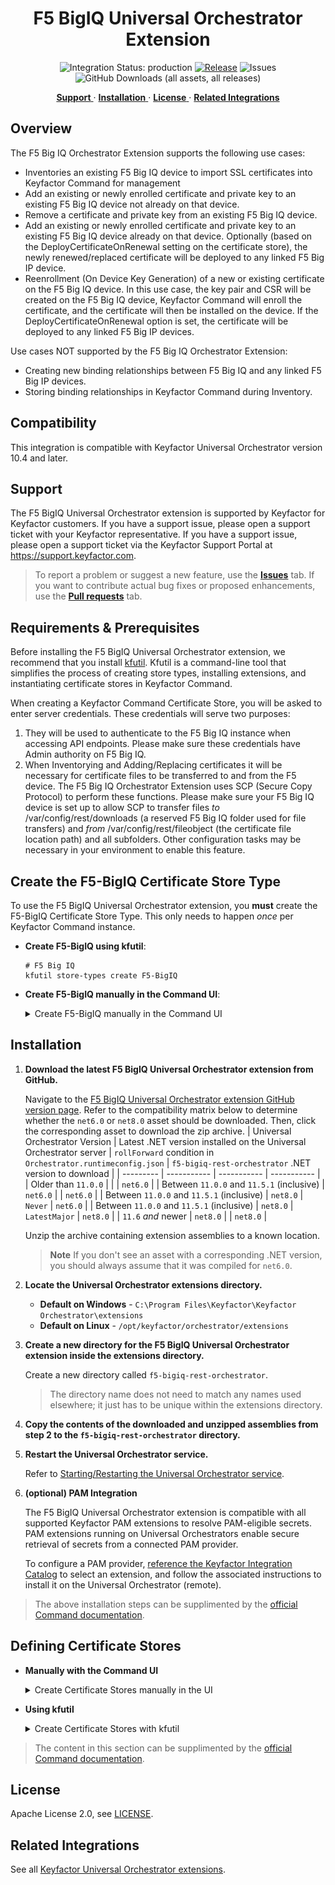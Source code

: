<h1 align="center" style="border-bottom: none">
    F5 BigIQ Universal Orchestrator Extension
</h1>

<p align="center">
  <!-- Badges -->
<img src="https://img.shields.io/badge/integration_status-production-3D1973?style=flat-square" alt="Integration Status: production" />
<a href="https://github.com/Keyfactor/f5-bigiq-rest-orchestrator/releases"><img src="https://img.shields.io/github/v/release/Keyfactor/f5-bigiq-rest-orchestrator?style=flat-square" alt="Release" /></a>
<img src="https://img.shields.io/github/issues/Keyfactor/f5-bigiq-rest-orchestrator?style=flat-square" alt="Issues" />
<img src="https://img.shields.io/github/downloads/Keyfactor/f5-bigiq-rest-orchestrator/total?style=flat-square&label=downloads&color=28B905" alt="GitHub Downloads (all assets, all releases)" />
</p>

<p align="center">
  <!-- TOC -->
  <a href="#support">
    <b>Support</b>
  </a>
  ·
  <a href="#installation">
    <b>Installation</b>
  </a>
  ·
  <a href="#license">
    <b>License</b>
  </a>
  ·
  <a href="https://github.com/orgs/Keyfactor/repositories?q=orchestrator">
    <b>Related Integrations</b>
  </a>
</p>

## Overview

The F5 Big IQ Orchestrator Extension supports the following use cases:

- Inventories an existing F5 Big IQ device to import SSL certificates into Keyfactor Command for management
- Add an existing or newly enrolled certificate and private key to an existing F5 Big IQ device not already on that device.
- Remove a certificate and private key from an existing F5 Big IQ device.
- Add an existing or newly enrolled certificate and private key to an existing F5 Big IQ device already on that device.  Optionally (based on the DeployCertificateOnRenewal setting on the certificate store), the newly renewed/replaced certificate will be deployed to any linked F5 Big IP device.
- Reenrollment (On Device Key Generation) of a new or existing certificate on the F5 Big IQ device.  In this use case, the key pair and CSR will be created on the F5 Big IQ device, Keyfactor Command will enroll the certificate, and the certificate will then be installed on the device.  If the DeployCertificateOnRenewal option is set, the certificate will be deployed to any linked F5 Big IP devices.

Use cases NOT supported by the F5 Big IQ Orchestrator Extension:

- Creating new binding relationships between F5 Big IQ and any linked F5 Big IP devices.
- Storing binding relationships in Keyfactor Command during Inventory.



## Compatibility

This integration is compatible with Keyfactor Universal Orchestrator version 10.4 and later.

## Support
The F5 BigIQ Universal Orchestrator extension is supported by Keyfactor for Keyfactor customers. If you have a support issue, please open a support ticket with your Keyfactor representative. If you have a support issue, please open a support ticket via the Keyfactor Support Portal at https://support.keyfactor.com. 
 
> To report a problem or suggest a new feature, use the **[Issues](../../issues)** tab. If you want to contribute actual bug fixes or proposed enhancements, use the **[Pull requests](../../pulls)** tab.

## Requirements & Prerequisites

Before installing the F5 BigIQ Universal Orchestrator extension, we recommend that you install [kfutil](https://github.com/Keyfactor/kfutil). Kfutil is a command-line tool that simplifies the process of creating store types, installing extensions, and instantiating certificate stores in Keyfactor Command.


When creating a Keyfactor Command Certificate Store, you will be asked to enter server credentials.  These credentials will serve two purposes:
1. They will be used to authenticate to the F5 Big IQ instance when accessing API endpoints.  Please make sure these credentials have Admin authority on F5 Big IQ.
2. When Inventorying and Adding/Replacing certificates it will be necessary for certificate files to be transferred to and from the F5 device. The F5 Big IQ Orchestrator Extension uses SCP (Secure Copy Protocol) to perform these functions. Please make sure your F5 Big IQ device is set up to allow SCP to transfer files *to* /var/config/rest/downloads (a reserved F5 Big IQ folder used for file transfers) and *from* /var/config/rest/fileobject (the certificate file location path) and all subfolders. Other configuration tasks may be necessary in your environment to enable this feature.


## Create the F5-BigIQ Certificate Store Type

To use the F5 BigIQ Universal Orchestrator extension, you **must** create the F5-BigIQ Certificate Store Type. This only needs to happen _once_ per Keyfactor Command instance.



* **Create F5-BigIQ using kfutil**:

    ```shell
    # F5 Big IQ
    kfutil store-types create F5-BigIQ
    ```

* **Create F5-BigIQ manually in the Command UI**:
    <details><summary>Create F5-BigIQ manually in the Command UI</summary>

    Create a store type called `F5-BigIQ` with the attributes in the tables below:

    #### Basic Tab
    | Attribute | Value | Description |
    | --------- | ----- | ----- |
    | Name | F5 Big IQ | Display name for the store type (may be customized) |
    | Short Name | F5-BigIQ | Short display name for the store type |
    | Capability | F5-BigIQ | Store type name orchestrator will register with. Check the box to allow entry of value |
    | Supports Add | ✅ Checked | Check the box. Indicates that the Store Type supports Management Add |
    | Supports Remove | ✅ Checked | Check the box. Indicates that the Store Type supports Management Remove |
    | Supports Discovery | 🔲 Unchecked |  Indicates that the Store Type supports Discovery |
    | Supports Reenrollment | 🔲 Unchecked |  Indicates that the Store Type supports Reenrollment |
    | Supports Create | 🔲 Unchecked |  Indicates that the Store Type supports store creation |
    | Needs Server | ✅ Checked | Determines if a target server name is required when creating store |
    | Blueprint Allowed | ✅ Checked | Determines if store type may be included in an Orchestrator blueprint |
    | Uses PowerShell | 🔲 Unchecked | Determines if underlying implementation is PowerShell |
    | Requires Store Password | 🔲 Unchecked | Enables users to optionally specify a store password when defining a Certificate Store. |
    | Supports Entry Password | 🔲 Unchecked | Determines if an individual entry within a store can have a password. |

    The Basic tab should look like this:

    ![F5-BigIQ Basic Tab](docsource/images/F5-BigIQ-basic-store-type-dialog.png)

    #### Advanced Tab
    | Attribute | Value | Description |
    | --------- | ----- | ----- |
    | Supports Custom Alias | Required | Determines if an individual entry within a store can have a custom Alias. |
    | Private Key Handling | Required | This determines if Keyfactor can send the private key associated with a certificate to the store. Required because IIS certificates without private keys would be invalid. |
    | PFX Password Style | Default | 'Default' - PFX password is randomly generated, 'Custom' - PFX password may be specified when the enrollment job is created (Requires the Allow Custom Password application setting to be enabled.) |

    The Advanced tab should look like this:

    ![F5-BigIQ Advanced Tab](docsource/images/F5-BigIQ-advanced-store-type-dialog.png)

    #### Custom Fields Tab
    Custom fields operate at the certificate store level and are used to control how the orchestrator connects to the remote target server containing the certificate store to be managed. The following custom fields should be added to the store type:

    | Name | Display Name | Description | Type | Default Value/Options | Required |
    | ---- | ------------ | ---- | --------------------- | -------- | ----------- |
    | DeployCertificateOnRenewal | Deploy Certificate to Linked Big IP on Renewal | This optional setting determines whether renewed certificates (Management-Add jobs with Overwrite selected) will be deployed to all linked Big IP devices. Linked devices are determined by looking at all of the client-ssl profiles that reference the renewed certificate that have an associated virtual server linked to a Big IP device. An immediate deployment is then scheduled within F5 Big IQ for each linked Big IP device. | Bool | false | 🔲 Unchecked |
    | IgnoreSSLWarning | Ignore SSL Warning | If you use a self signed certificate for the F5 Big IQ portal, you will need to add this optional Custom Field and set the value to True on the managed certificate store. | Bool | false | 🔲 Unchecked |
    | UseTokenAuth | Use Token Authentication | If you prefer to use F5 Big IQ's Token Authentication to authenticate F5 Big IQ API calls, you will need to add this optional Custom Field and set the value to True on the managed certificate store. If set to True for the store, the userid/password credentials you set for the certificate store will be used once to receive a token. This token is then used for all subsequent API calls for the duration of the job. If this option does not exist or is set to False, the userid/password credentials you set for the certificate store will be used for all API calls. | Bool | false | 🔲 Unchecked |
    | LoginProviderName | Authentication Provider Name | If Use Token Authentication is selected, you may optionally add a value for the authentication provider F5 Big IQ will use to retrieve the auth token. If you choose not to add this field or leave it blank on the certificate store (with no default value set), the default of "TMOS" will be used. | String |  | 🔲 Unchecked |
    | ServerUsername | Server Username | Login credential for the F5 Big IQ device.  MUST be an Admin account. | Secret |  | 🔲 Unchecked |
    | ServerPassword | Server Password | Login password for the F5 Big IQ device. | Secret |  | 🔲 Unchecked |

    The Custom Fields tab should look like this:

    ![F5-BigIQ Custom Fields Tab](docsource/images/F5-BigIQ-custom-fields-store-type-dialog.png)



    #### Entry Parameters Tab

    | Name | Display Name | Description | Type | Default Value | Entry has a private key | Adding an entry | Removing an entry | Reenrolling an entry |
    | ---- | ------------ | ---- | ------------- | ----------------------- | ---------------- | ----------------- | ------------------- | ----------- |
    | Alias | Alias (Reenrollment only) | The name F5 Big IQ uses to identify the certificate | String |  | 🔲 Unchecked | 🔲 Unchecked | 🔲 Unchecked | ✅ Checked |
    | Overwrite | Overwrite (Reenrollment only) | Allow overwriting an existing certificate when reenrolling? | Bool | False | 🔲 Unchecked | 🔲 Unchecked | 🔲 Unchecked | ✅ Checked |
    | SANs | SANs (Reenrollment only) | External SANs for the requested certificate. Each SAN must be prefixed with the type (DNS: or IP:) and multiple SANs must be delimitted by an ampersand (&). Example: DNS:server.domain.com&IP:127.0.0.1&DNS:server2.domain.com.  This is an optional field. | String |  | 🔲 Unchecked | 🔲 Unchecked | 🔲 Unchecked | 🔲 Unchecked |

    The Entry Parameters tab should look like this:

    ![F5-BigIQ Entry Parameters Tab](docsource/images/F5-BigIQ-entry-parameters-store-type-dialog.png)



    </details>

## Installation

1. **Download the latest F5 BigIQ Universal Orchestrator extension from GitHub.** 

    Navigate to the [F5 BigIQ Universal Orchestrator extension GitHub version page](https://github.com/Keyfactor/f5-bigiq-rest-orchestrator/releases/latest). Refer to the compatibility matrix below to determine whether the `net6.0` or `net8.0` asset should be downloaded. Then, click the corresponding asset to download the zip archive.
    | Universal Orchestrator Version | Latest .NET version installed on the Universal Orchestrator server | `rollForward` condition in `Orchestrator.runtimeconfig.json` | `f5-bigiq-rest-orchestrator` .NET version to download |
    | --------- | ----------- | ----------- | ----------- |
    | Older than `11.0.0` | | | `net6.0` |
    | Between `11.0.0` and `11.5.1` (inclusive) | `net6.0` | | `net6.0` | 
    | Between `11.0.0` and `11.5.1` (inclusive) | `net8.0` | `Never` | `net6.0` | 
    | Between `11.0.0` and `11.5.1` (inclusive) | `net8.0` | `LatestMajor` | `net8.0` | 
    | `11.6` _and_ newer | `net8.0` | | `net8.0` |

    Unzip the archive containing extension assemblies to a known location.

    > **Note** If you don't see an asset with a corresponding .NET version, you should always assume that it was compiled for `net6.0`.

2. **Locate the Universal Orchestrator extensions directory.**

    * **Default on Windows** - `C:\Program Files\Keyfactor\Keyfactor Orchestrator\extensions`
    * **Default on Linux** - `/opt/keyfactor/orchestrator/extensions`
    
3. **Create a new directory for the F5 BigIQ Universal Orchestrator extension inside the extensions directory.**
        
    Create a new directory called `f5-bigiq-rest-orchestrator`.
    > The directory name does not need to match any names used elsewhere; it just has to be unique within the extensions directory.

4. **Copy the contents of the downloaded and unzipped assemblies from __step 2__ to the `f5-bigiq-rest-orchestrator` directory.**

5. **Restart the Universal Orchestrator service.**

    Refer to [Starting/Restarting the Universal Orchestrator service](https://software.keyfactor.com/Core-OnPrem/Current/Content/InstallingAgents/NetCoreOrchestrator/StarttheService.htm).


6. **(optional) PAM Integration** 

    The F5 BigIQ Universal Orchestrator extension is compatible with all supported Keyfactor PAM extensions to resolve PAM-eligible secrets. PAM extensions running on Universal Orchestrators enable secure retrieval of secrets from a connected PAM provider.

    To configure a PAM provider, [reference the Keyfactor Integration Catalog](https://keyfactor.github.io/integrations-catalog/content/pam) to select an extension, and follow the associated instructions to install it on the Universal Orchestrator (remote).


> The above installation steps can be supplimented by the [official Command documentation](https://software.keyfactor.com/Core-OnPrem/Current/Content/InstallingAgents/NetCoreOrchestrator/CustomExtensions.htm?Highlight=extensions).



## Defining Certificate Stores



* **Manually with the Command UI**

    <details><summary>Create Certificate Stores manually in the UI</summary>

    1. **Navigate to the _Certificate Stores_ page in Keyfactor Command.**

        Log into Keyfactor Command, toggle the _Locations_ dropdown, and click _Certificate Stores_.

    2. **Add a Certificate Store.**

        Click the Add button to add a new Certificate Store. Use the table below to populate the **Attributes** in the **Add** form.
        | Attribute | Description |
        | --------- | ----------- |
        | Category | Select "F5 Big IQ" or the customized certificate store name from the previous step. |
        | Container | Optional container to associate certificate store with. |
        | Client Machine |  |
        | Store Path |  |
        | Orchestrator | Select an approved orchestrator capable of managing `F5-BigIQ` certificates. Specifically, one with the `F5-BigIQ` capability. |
        | DeployCertificateOnRenewal | This optional setting determines whether renewed certificates (Management-Add jobs with Overwrite selected) will be deployed to all linked Big IP devices. Linked devices are determined by looking at all of the client-ssl profiles that reference the renewed certificate that have an associated virtual server linked to a Big IP device. An immediate deployment is then scheduled within F5 Big IQ for each linked Big IP device. |
        | IgnoreSSLWarning | If you use a self signed certificate for the F5 Big IQ portal, you will need to add this optional Custom Field and set the value to True on the managed certificate store. |
        | UseTokenAuth | If you prefer to use F5 Big IQ's Token Authentication to authenticate F5 Big IQ API calls, you will need to add this optional Custom Field and set the value to True on the managed certificate store. If set to True for the store, the userid/password credentials you set for the certificate store will be used once to receive a token. This token is then used for all subsequent API calls for the duration of the job. If this option does not exist or is set to False, the userid/password credentials you set for the certificate store will be used for all API calls. |
        | LoginProviderName | If Use Token Authentication is selected, you may optionally add a value for the authentication provider F5 Big IQ will use to retrieve the auth token. If you choose not to add this field or leave it blank on the certificate store (with no default value set), the default of "TMOS" will be used. |
        | ServerUsername | Login credential for the F5 Big IQ device.  MUST be an Admin account. |
        | ServerPassword | Login password for the F5 Big IQ device. |


        

        <details><summary>Attributes eligible for retrieval by a PAM Provider on the Universal Orchestrator</summary>

        If a PAM provider was installed _on the Universal Orchestrator_ in the [Installation](#Installation) section, the following parameters can be configured for retrieval _on the Universal Orchestrator_.
        | Attribute | Description |
        | --------- | ----------- |
        | ServerUsername | Login credential for the F5 Big IQ device.  MUST be an Admin account. |
        | ServerPassword | Login password for the F5 Big IQ device. |


        Please refer to the **Universal Orchestrator (remote)** usage section ([PAM providers on the Keyfactor Integration Catalog](https://keyfactor.github.io/integrations-catalog/content/pam)) for your selected PAM provider for instructions on how to load attributes orchestrator-side.

        > Any secret can be rendered by a PAM provider _installed on the Keyfactor Command server_. The above parameters are specific to attributes that can be fetched by an installed PAM provider running on the Universal Orchestrator server itself. 
        </details>
        

    </details>

* **Using kfutil**
    
    <details><summary>Create Certificate Stores with kfutil</summary>
    
    1. **Generate a CSV template for the F5-BigIQ certificate store**

        ```shell
        kfutil stores import generate-template --store-type-name F5-BigIQ --outpath F5-BigIQ.csv
        ```
    2. **Populate the generated CSV file**

        Open the CSV file, and reference the table below to populate parameters for each **Attribute**.
        | Attribute | Description |
        | --------- | ----------- |
        | Category | Select "F5 Big IQ" or the customized certificate store name from the previous step. |
        | Container | Optional container to associate certificate store with. |
        | Client Machine |  |
        | Store Path |  |
        | Orchestrator | Select an approved orchestrator capable of managing `F5-BigIQ` certificates. Specifically, one with the `F5-BigIQ` capability. |
        | DeployCertificateOnRenewal | This optional setting determines whether renewed certificates (Management-Add jobs with Overwrite selected) will be deployed to all linked Big IP devices. Linked devices are determined by looking at all of the client-ssl profiles that reference the renewed certificate that have an associated virtual server linked to a Big IP device. An immediate deployment is then scheduled within F5 Big IQ for each linked Big IP device. |
        | IgnoreSSLWarning | If you use a self signed certificate for the F5 Big IQ portal, you will need to add this optional Custom Field and set the value to True on the managed certificate store. |
        | UseTokenAuth | If you prefer to use F5 Big IQ's Token Authentication to authenticate F5 Big IQ API calls, you will need to add this optional Custom Field and set the value to True on the managed certificate store. If set to True for the store, the userid/password credentials you set for the certificate store will be used once to receive a token. This token is then used for all subsequent API calls for the duration of the job. If this option does not exist or is set to False, the userid/password credentials you set for the certificate store will be used for all API calls. |
        | LoginProviderName | If Use Token Authentication is selected, you may optionally add a value for the authentication provider F5 Big IQ will use to retrieve the auth token. If you choose not to add this field or leave it blank on the certificate store (with no default value set), the default of "TMOS" will be used. |
        | ServerUsername | Login credential for the F5 Big IQ device.  MUST be an Admin account. |
        | ServerPassword | Login password for the F5 Big IQ device. |


        

        <details><summary>Attributes eligible for retrieval by a PAM Provider on the Universal Orchestrator</summary>

        If a PAM provider was installed _on the Universal Orchestrator_ in the [Installation](#Installation) section, the following parameters can be configured for retrieval _on the Universal Orchestrator_.
        | Attribute | Description |
        | --------- | ----------- |
        | ServerUsername | Login credential for the F5 Big IQ device.  MUST be an Admin account. |
        | ServerPassword | Login password for the F5 Big IQ device. |


        > Any secret can be rendered by a PAM provider _installed on the Keyfactor Command server_. The above parameters are specific to attributes that can be fetched by an installed PAM provider running on the Universal Orchestrator server itself. 
        </details>
        

    3. **Import the CSV file to create the certificate stores** 

        ```shell
        kfutil stores import csv --store-type-name F5-BigIQ --file F5-BigIQ.csv
        ```
    </details>

> The content in this section can be supplimented by the [official Command documentation](https://software.keyfactor.com/Core-OnPrem/Current/Content/ReferenceGuide/Certificate%20Stores.htm?Highlight=certificate%20store).





## License

Apache License 2.0, see [LICENSE](LICENSE).

## Related Integrations

See all [Keyfactor Universal Orchestrator extensions](https://github.com/orgs/Keyfactor/repositories?q=orchestrator).